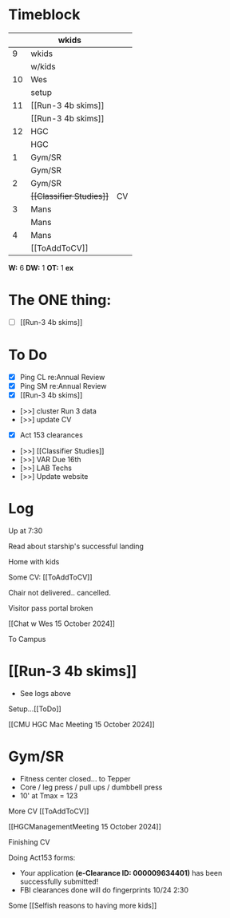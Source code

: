 # Timeblock

|     | wkids                      |     |
| --- | -------------------------- | --- |
| 9   | wkids                      |     |
|     | w/kids                     |     |
| 10  | Wes                        |     |
|     | setup                      |     |
| 11  | [[Run-3 4b skims]]         |     |
|     | [[Run-3 4b skims]]         |     |
| 12  | HGC                        |     |
|     | HGC                        |     |
| 1   | Gym/SR                     |     |
|     | Gym/SR                     |     |
| 2   | Gym/SR                     |     |
|     | ~~[[Classifier Studies]]~~ | CV  |
| 3   | Mans                       |     |
|     | Mans                       |     |
| 4   | Mans                       |     |
|     | [[ToAddToCV]]              |     |

**W:** 6 
**DW:** 1
**OT:** 1
**ex** 

# The ONE thing: 
- [ ] [[Run-3 4b skims]]


# To Do
- [x] Ping CL re:Annual Review
- [x] Ping SM re:Annual Review
- [x] [[Run-3 4b skims]]
- [>>] cluster Run 3 data
- [>>] update CV 
- [x] Act 153 clearances
- [>>]  [[Classifier Studies]]
- [>>] VAR Due 16th
- [>>] LAB Techs
- [>>] Update website


# Log

Up at 7:30 

Read about starship's successful landing

Home with kids

Some CV: [[ToAddToCV]]

Chair not delivered.. cancelled.

Visitor pass portal broken

[[Chat w Wes 15 October 2024]]

To Campus

# [[Run-3 4b skims]]
- See logs above

Setup...[[ToDo]]


[[CMU HGC Mac Meeting 15 October 2024]]

# Gym/SR
- Fitness center closed... to Tepper
- Core / leg press / pull ups / dumbbell press
- 10' at Tmax = 123

More CV [[ToAddToCV]]

[[HGCManagementMeeting 15 October 2024]]

Finishing CV

Doing Act153 forms: 
- Your application **(e-Clearance ID: 000009634401)** has been successfully submitted!
- FBI clearances done will do fingerprints 10/24 2:30

Some [[Selfish reasons to having more kids]]

